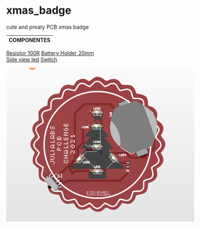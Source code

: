 # xmas_badge
cute and preaty PCB xmas badge
 

COMPONENTES |
--------- | 
[Resistor 100R](https://br.mouser.com/ProductDetail/Bourns/CR0805-JW-101ELF?qs=wL7NMIHXUPl5EcPQbx1sug%3D%3D) 
[Battery Holder 20mm](https://br.mouser.com/ProductDetail/Harwin/S8211-46R?qs=Qom7kyPojXb0DJM7n6BsBw%3D%3D)  
[Side view led](https://br.mouser.com/ProductDetail/Wurth-Elektronik/155060YS73200?qs=GedFDFLaBXGRpS5dWTEUFg%3D%3D) 
[Switch](https://br.mouser.com/ProductDetail/474-COM-10860) 

<img src= "bot.png">
